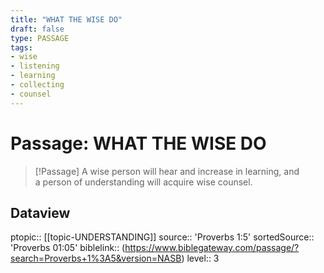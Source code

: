 ```yaml
---
title: "WHAT THE WISE DO"
draft: false
type: PASSAGE
tags:
- wise
- listening
- learning
- collecting
- counsel
---
```


# Passage: WHAT THE WISE DO
> [!Passage]
> A wise person will hear and increase in learning, and a person of understanding will acquire wise counsel.

## Dataview
ptopic:: [[topic-UNDERSTANDING]]
source:: 'Proverbs 1:5'
sortedSource:: 'Proverbs 01:05'
biblelink:: (https://www.biblegateway.com/passage/?search=Proverbs+1%3A5&version=NASB)
level:: 3
